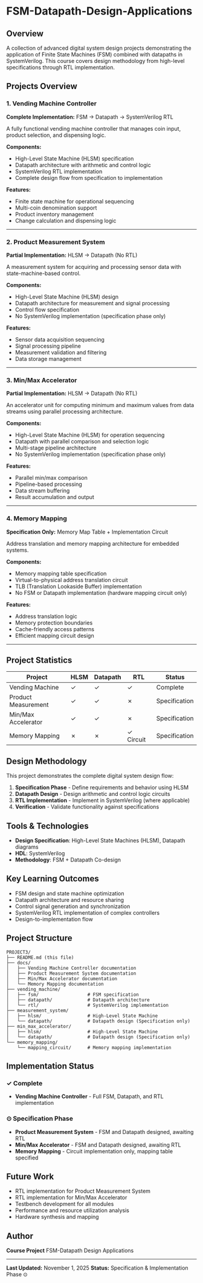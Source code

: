 # FSM-Datapath-Design-Applications

## Overview

A collection of advanced digital system design projects demonstrating the application of Finite State Machines (FSM) combined with datapaths in SystemVerilog. This course covers design methodology from high-level specifications through RTL implementation.

## Projects Overview

### 1. Vending Machine Controller
**Complete Implementation:** FSM → Datapath → SystemVerilog RTL

A fully functional vending machine controller that manages coin input, product selection, and dispensing logic.

**Components:**
- High-Level State Machine (HLSM) specification
- Datapath architecture with arithmetic and control logic
- SystemVerilog RTL implementation
- Complete design flow from specification to implementation

**Features:**
- Finite state machine for operational sequencing
- Multi-coin denomination support
- Product inventory management
- Change calculation and dispensing logic

---

### 2. Product Measurement System
**Partial Implementation:** HLSM → Datapath (No RTL)

A measurement system for acquiring and processing sensor data with state-machine-based control.

**Components:**
- High-Level State Machine (HLSM) design
- Datapath architecture for measurement and signal processing
- Control flow specification
- No SystemVerilog implementation (specification phase only)

**Features:**
- Sensor data acquisition sequencing
- Signal processing pipeline
- Measurement validation and filtering
- Data storage management

---

### 3. Min/Max Accelerator
**Partial Implementation:** HLSM → Datapath (No RTL)

An accelerator unit for computing minimum and maximum values from data streams using parallel processing architecture.

**Components:**
- High-Level State Machine (HLSM) for operation sequencing
- Datapath with parallel comparison and selection logic
- Multi-stage pipeline architecture
- No SystemVerilog implementation (specification phase only)

**Features:**
- Parallel min/max comparison
- Pipeline-based processing
- Data stream buffering
- Result accumulation and output

---

### 4. Memory Mapping
**Specification Only:** Memory Map Table + Implementation Circuit

Address translation and memory mapping architecture for embedded systems.

**Components:**
- Memory mapping table specification
- Virtual-to-physical address translation circuit
- TLB (Translation Lookaside Buffer) implementation
- No FSM or Datapath implementation (hardware mapping circuit only)

**Features:**
- Address translation logic
- Memory protection boundaries
- Cache-friendly access patterns
- Efficient mapping circuit design

---

## Project Statistics

| Project | HLSM | Datapath | RTL | Status |
|---------|------|----------|-----|--------|
| Vending Machine | ✓ | ✓ | ✓ | Complete |
| Product Measurement | ✓ | ✓ | ✗ | Specification |
| Min/Max Accelerator | ✓ | ✓ | ✗ | Specification |
| Memory Mapping | ✗ | ✗ | ✓ Circuit | Specification |

## Design Methodology

This project demonstrates the complete digital system design flow:

1. **Specification Phase** - Define requirements and behavior using HLSM
2. **Datapath Design** - Design arithmetic and control logic circuits
3. **RTL Implementation** - Implement in SystemVerilog (where applicable)
4. **Verification** - Validate functionality against specifications

## Tools & Technologies

- **Design Specification**: High-Level State Machines (HLSM), Datapath diagrams
- **HDL**: SystemVerilog
- **Methodology**: FSM + Datapath Co-design

## Key Learning Outcomes

- FSM design and state machine optimization
- Datapath architecture and resource sharing
- Control signal generation and synchronization
- SystemVerilog RTL implementation of complex controllers
- Design-to-implementation flow

## Project Structure

```
PROJECT3/
├── README.md (this file)
├── docs/
│   ├── Vending Machine Controller documentation
│   ├── Product Measurement System documentation
│   ├── Min/Max Accelerator documentation
│   └── Memory Mapping documentation
├── vending_machine/
│   ├── fsm/                  # FSM specification
│   ├── datapath/             # Datapath architecture
│   └── rtl/                  # SystemVerilog implementation
├── measurement_system/
│   ├── hlsm/                 # High-Level State Machine
│   └── datapath/             # Datapath design (Specification only)
├── min_max_accelerator/
│   ├── hlsm/                 # High-Level State Machine
│   └── datapath/             # Datapath design (Specification only)
└── memory_mapping/
    └── mapping_circuit/      # Memory mapping implementation
```

## Implementation Status

### ✓ Complete
- **Vending Machine Controller** - Full FSM, Datapath, and RTL implementation

### ⊙ Specification Phase
- **Product Measurement System** - FSM and Datapath designed, awaiting RTL
- **Min/Max Accelerator** - FSM and Datapath designed, awaiting RTL
- **Memory Mapping** - Circuit implementation only, mapping table specified

## Future Work

- RTL implementation for Product Measurement System
- RTL implementation for Min/Max Accelerator
- Testbench development for all modules
- Performance and resource utilization analysis
- Hardware synthesis and mapping

## Author

**Course Project**
FSM-Datapath Design Applications

---

**Last Updated:** November 1, 2025
**Status:** Specification & Implementation Phase ⊙

